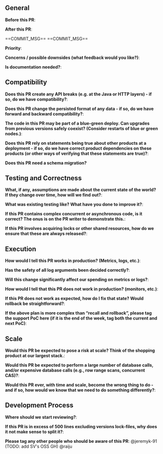 ## General
**Before this PR**:

**After this PR**:
<!-- User-facing outcomes this PR delivers go below -->
==COMMIT_MSG==
==COMMIT_MSG==

**Priority**:

**Concerns / possible downsides (what feedback would you like?)**:

**Is documentation needed?**:

## Compatibility
**Does this PR create any API breaks (e.g. at the Java or HTTP layers) - if so, do we have compatibility?**:

**Does this PR change the persisted format of any data - if so, do we have forward and backward compatibility?**:

**The code in this PR may be part of a blue-green deploy. Can upgrades from previous versions safely coexist? (Consider restarts of blue or green nodes.)**:

**Does this PR rely on statements being true about other products at a deployment - if so, do we have correct product dependencies on these products (or other ways of verifying that these statements are true)?**:

**Does this PR need a schema migration?**

## Testing and Correctness
**What, if any, assumptions are made about the current state of the world? If they change over time, how will we find out?**:

**What was existing testing like? What have you done to improve it?**:

**If this PR contains complex concurrent or asynchronous code, is it correct? The onus is on the PR writer to demonstrate this.**:

**If this PR involves acquiring locks or other shared resources, how do we ensure that these are always released?**:

## Execution
**How would I tell this PR works in production? (Metrics, logs, etc.)**:

**Has the safety of all log arguments been decided correctly?**:

**Will this change significantly affect our spending on metrics or logs?**:

**How would I tell that this PR does not work in production? (monitors, etc.)**:

**If this PR does not work as expected, how do I fix that state? Would rollback be straightforward?**:

**If the above plan is more complex than “recall and rollback”, please tag the support PoC here (if it is the end of the week, tag both the current and next PoC)**:

## Scale
**Would this PR be expected to pose a risk at scale? Think of the shopping product at our largest stack.**:

**Would this PR be expected to perform a large number of database calls, and/or expensive database calls (e.g., row range scans, concurrent CAS)?**:

**Would this PR ever, with time and scale, become the wrong thing to do - and if so, how would we know that we need to do something differently?**:

## Development Process
**Where should we start reviewing?**:

**If this PR is in excess of 500 lines excluding versions lock-files, why does it not make sense to split it?**:

**Please tag any other people who should be aware of this PR**:
@jeremyk-91
(TODO: add SV's OSS GH)
@raiju

<!---
Please remember to:
- Add any necessary release notes (including breaking changes)
- Make sure the documentation is up to date for your change
--->
